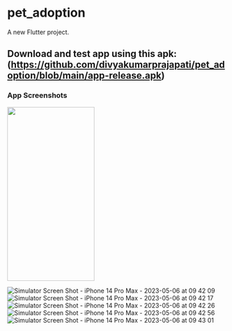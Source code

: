 # pet_adoption

A new Flutter project.

## Download and test app using this apk: (https://github.com/divyakumarprajapati/pet_adoption/blob/main/app-release.apk)

### App Screenshots

<img src="https://user-images.githubusercontent.com/50908133/236599489-83694374-ebb3-4184-85a6-6a079c9b04b6.png" width="200" height="400" />


![Simulator Screen Shot - iPhone 14 Pro Max - 2023-05-06 at 09 42 09](https://user-images.githubusercontent.com/50908133/236599493-9f004906-6e90-44fc-a0af-0b41430d46ed.png)
![Simulator Screen Shot - iPhone 14 Pro Max - 2023-05-06 at 09 42 17](https://user-images.githubusercontent.com/50908133/236599495-e172b9e0-77de-484f-b885-8cf99a8f84d8.png)
![Simulator Screen Shot - iPhone 14 Pro Max - 2023-05-06 at 09 42 26](https://user-images.githubusercontent.com/50908133/236599496-11a6929b-37d0-4c7b-bf2f-c0f7cf461de0.png)
![Simulator Screen Shot - iPhone 14 Pro Max - 2023-05-06 at 09 42 56](https://user-images.githubusercontent.com/50908133/236599497-852b49f0-b9b0-4ce6-8514-0cb85c75c4af.png)
![Simulator Screen Shot - iPhone 14 Pro Max - 2023-05-06 at 09 43 01](https://user-images.githubusercontent.com/50908133/236599498-b650aec6-101a-4171-a937-8504c8c58602.png)
